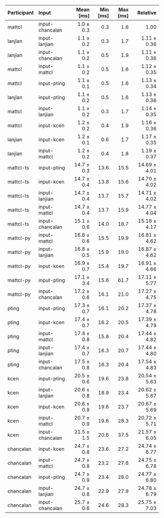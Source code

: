 | Participant | Input | Mean [ms] | Min [ms] | Max [ms] | Relative |
|:---|:---|---:|---:|---:|---:|
| mattcl | input-chancalan | 1.0 ± 0.3 | 0.3 | 1.6 | 1.00 |
| lanjian | input-lanjian | 1.1 ± 0.2 | 0.3 | 1.7 | 1.11 ± 0.36 |
| lanjian | input-chancalan | 1.1 ± 0.2 | 0.5 | 1.9 | 1.11 ± 0.36 |
| mattcl | input-mattcl | 1.1 ± 0.2 | 0.5 | 1.6 | 1.12 ± 0.35 |
| mattcl | input-pting | 1.1 ± 0.1 | 0.5 | 1.6 | 1.13 ± 0.34 |
| lanjian | input-pting | 1.1 ± 0.2 | 0.5 | 1.6 | 1.13 ± 0.36 |
| mattcl | input-lanjian | 1.1 ± 0.2 | 0.3 | 1.7 | 1.14 ± 0.35 |
| mattcl | input-kcen | 1.2 ± 0.2 | 0.4 | 1.9 | 1.16 ± 0.36 |
| lanjian | input-kcen | 1.2 ± 0.1 | 0.6 | 1.7 | 1.17 ± 0.35 |
| lanjian | input-mattcl | 1.2 ± 0.2 | 0.4 | 1.8 | 1.19 ± 0.37 |
| mattcl-ts | input-pting | 14.7 ± 0.3 | 13.6 | 15.5 | 14.69 ± 4.01 |
| mattcl-ts | input-kcen | 14.7 ± 0.4 | 13.8 | 15.6 | 14.70 ± 4.02 |
| mattcl-ts | input-lanjian | 14.7 ± 0.4 | 13.7 | 15.7 | 14.71 ± 4.02 |
| mattcl-ts | input-mattcl | 14.7 ± 0.4 | 13.7 | 15.9 | 14.77 ± 4.04 |
| mattcl-ts | input-chancalan | 15.1 ± 0.6 | 14.0 | 18.7 | 15.18 ± 4.17 |
| mattcl-py | input-mattcl | 16.8 ± 0.6 | 15.5 | 19.9 | 16.81 ± 4.62 |
| mattcl-py | input-lanjian | 16.8 ± 0.5 | 15.9 | 19.0 | 16.87 ± 4.62 |
| mattcl-py | input-kcen | 16.9 ± 0.7 | 15.4 | 19.7 | 16.91 ± 4.66 |
| mattcl-py | input-pting | 17.1 ± 3.4 | 15.6 | 61.7 | 17.11 ± 5.77 |
| mattcl-py | input-chancalan | 17.2 ± 0.6 | 16.1 | 21.0 | 17.27 ± 4.75 |
| pting | input-pting | 17.3 ± 0.7 | 16.1 | 20.2 | 17.37 ± 4.78 |
| pting | input-kcen | 17.4 ± 0.7 | 16.2 | 20.5 | 17.39 ± 4.79 |
| pting | input-mattcl | 17.4 ± 0.8 | 15.8 | 20.4 | 17.44 ± 4.82 |
| pting | input-lanjian | 17.4 ± 0.7 | 16.3 | 20.7 | 17.44 ± 4.80 |
| pting | input-chancalan | 17.5 ± 0.8 | 16.3 | 20.4 | 17.54 ± 4.83 |
| kcen | input-pting | 20.5 ± 0.6 | 19.6 | 23.8 | 20.54 ± 5.63 |
| kcen | input-lanjian | 20.6 ± 0.8 | 18.9 | 23.4 | 20.62 ± 5.67 |
| kcen | input-kcen | 20.6 ± 0.9 | 19.6 | 23.7 | 20.67 ± 5.69 |
| kcen | input-mattcl | 20.7 ± 0.9 | 19.6 | 28.3 | 20.72 ± 5.71 |
| kcen | input-chancalan | 21.5 ± 1.5 | 20.6 | 37.5 | 21.57 ± 6.05 |
| chancalan | input-kcen | 24.7 ± 0.8 | 23.6 | 27.2 | 24.74 ± 6.77 |
| chancalan | input-mattcl | 24.7 ± 0.8 | 23.2 | 27.6 | 24.75 ± 6.78 |
| chancalan | input-pting | 24.7 ± 0.9 | 23.4 | 28.0 | 24.77 ± 6.80 |
| chancalan | input-lanjian | 24.7 ± 0.8 | 22.9 | 27.9 | 24.78 ± 6.79 |
| chancalan | input-chancalan | 25.7 ± 0.6 | 24.6 | 28.3 | 25.75 ± 7.03 |
